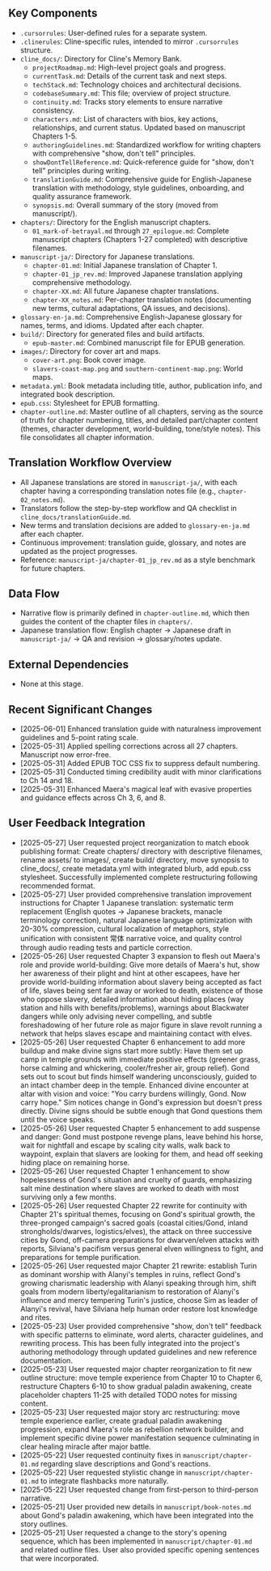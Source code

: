 ## Key Components
- `.cursorrules`: User-defined rules for a separate system.
- `.clinerules`: Cline-specific rules, intended to mirror `.cursorrules` structure.
- `cline_docs/`: Directory for Cline's Memory Bank.
  - `projectRoadmap.md`: High-level project goals and progress.
  - `currentTask.md`: Details of the current task and next steps.
  - `techStack.md`: Technology choices and architectural decisions.
  - `codebaseSummary.md`: This file; overview of project structure.
  - `continuity.md`: Tracks story elements to ensure narrative consistency.
  - `characters.md`: List of characters with bios, key actions, relationships, and current status. Updated based on manuscript Chapters 1-5.
  - `authoringGuidelines.md`: Standardized workflow for writing chapters with comprehensive "show, don't tell" principles.
  - `showDontTellReference.md`: Quick-reference guide for "show, don't tell" principles during writing.
  - `translationGuide.md`: Comprehensive guide for English-Japanese translation with methodology, style guidelines, onboarding, and quality assurance framework.
  - `synopsis.md`: Overall summary of the story (moved from manuscript/).
- `chapters/`: Directory for the English manuscript chapters.
  - `01_mark-of-betrayal.md` through `27_epilogue.md`: Complete manuscript chapters (Chapters 1-27 completed) with descriptive filenames.
- `manuscript-ja/`: Directory for Japanese translations.
  - `chapter-01.md`: Initial Japanese translation of Chapter 1.
  - `chapter-01_jp_rev.md`: Improved Japanese translation applying comprehensive methodology.
  - `chapter-XX.md`: All future Japanese chapter translations.
  - `chapter-XX_notes.md`: Per-chapter translation notes (documenting new terms, cultural adaptations, QA issues, and decisions).
- `glossary-en-ja.md`: Comprehensive English-Japanese glossary for names, terms, and idioms. Updated after each chapter.
- `build/`: Directory for generated files and build artifacts.
  - `epub-master.md`: Combined manuscript file for EPUB generation.
- `images/`: Directory for cover art and maps.
  - `cover-art.png`: Book cover image.
  - `slavers-coast-map.png` and `southern-continent-map.png`: World maps.
- `metadata.yml`: Book metadata including title, author, publication info, and integrated book description.
- `epub.css`: Stylesheet for EPUB formatting.
- `chapter-outline.md`: Master outline of all chapters, serving as the source of truth for chapter numbering, titles, and detailed part/chapter content (themes, character development, world-building, tone/style notes). This file consolidates all chapter information.

## Translation Workflow Overview
- All Japanese translations are stored in `manuscript-ja/`, with each chapter having a corresponding translation notes file (e.g., `chapter-02_notes.md`).
- Translators follow the step-by-step workflow and QA checklist in `cline_docs/translationGuide.md`.
- New terms and translation decisions are added to `glossary-en-ja.md` after each chapter.
- Continuous improvement: translation guide, glossary, and notes are updated as the project progresses.
- Reference: `manuscript-ja/chapter-01_jp_rev.md` as a style benchmark for future chapters.

## Data Flow
- Narrative flow is primarily defined in `chapter-outline.md`, which then guides the content of the chapter files in `chapters/`.
- Japanese translation flow: English chapter → Japanese draft in `manuscript-ja/` → QA and revision → glossary/notes update.

## External Dependencies
- None at this stage.

## Recent Significant Changes
- [2025-06-01] Enhanced translation guide with naturalness improvement guidelines and 5-point rating scale.
- [2025-05-31] Applied spelling corrections across all 27 chapters. Manuscript now error-free.
- [2025-05-31] Added EPUB TOC CSS fix to suppress default numbering.
- [2025-05-31] Conducted timing credibility audit with minor clarifications to Ch 14 and 18.
- [2025-05-31] Enhanced Maera's magical leaf with evasive properties and guidance effects across Ch 3, 6, and 8.

## User Feedback Integration
- [2025-05-27] User requested project reorganization to match ebook publishing format: Create chapters/ directory with descriptive filenames, rename assets/ to images/, create build/ directory, move synopsis to cline_docs/, create metadata.yml with integrated blurb, add epub.css stylesheet. Successfully implemented complete restructuring following recommended format.
- [2025-05-27] User provided comprehensive translation improvement instructions for Chapter 1 Japanese translation: systematic term replacement (English quotes → Japanese brackets, manacle terminology correction), natural Japanese language optimization with 20-30% compression, cultural localization of metaphors, style unification with consistent 常体 narrative voice, and quality control through audio reading tests and particle correction.
- [2025-05-26] User requested Chapter 3 expansion to flesh out Maera's role and provide world-building: Give more details of Maera's hut, show her awareness of their plight and hint at other escapees, have her provide world-building information about slavery being accepted as fact of life, slaves being sent far away or worked to death, existence of those who oppose slavery, detailed information about hiding places (way station and hills with benefits/problems), warnings about Blackwater dangers while only advising never compelling, and subtle foreshadowing of her future role as major figure in slave revolt running a network that helps slaves escape and maintaining contact with elves.
- [2025-05-26] User requested Chapter 6 enhancement to add more buildup and make divine signs start more subtly: Have them set up camp in temple grounds with immediate positive effects (greener grass, horse calming and whickering, cooler/fresher air, group relief). Gond sets out to scout but finds himself wandering unconsciously, guided to an intact chamber deep in the temple. Enhanced divine encounter at altar with vision and voice: "You carry burdens willingly, Gond. Now carry hope." Sim notices change in Gond's expression but doesn't press directly. Divine signs should be subtle enough that Gond questions them until the voice speaks.
- [2025-05-26] User requested Chapter 5 enhancement to add suspense and danger: Gond must postpone revenge plans, leave behind his horse, wait for nightfall and escape by scaling city walls, walk back to waypoint, explain that slavers are looking for them, and head off seeking hiding place on remaining horse.
- [2025-05-26] User requested Chapter 1 enhancement to show hopelessness of Gond's situation and cruelty of guards, emphasizing salt mine destination where slaves are worked to death with most surviving only a few months.
- [2025-05-26] User requested Chapter 22 rewrite for continuity with Chapter 21's spiritual themes, focusing on Gond's spiritual growth, the three-pronged campaign's sacred goals (coastal cities/Gond, inland strongholds/dwarves, logistics/elves), the attack on three successive cities by Gond, off-camera preparations for dwarven/elven attacks with reports, Silviana's pacifism versus general elven willingness to fight, and preparations for temple purification.
- [2025-05-26] User requested major Chapter 21 rewrite: establish Turin as dominant worship with Alanyi's temples in ruins, reflect Gond's growing charismatic leadership with Alanyi speaking through him, shift goals from modern liberty/egalitarianism to restoration of Alanyi's influence and mercy tempering Turin's justice, choose Sim as leader of Alanyi's revival, have Silviana help human order restore lost knowledge and rites.
- [2025-05-23] User provided comprehensive "show, don't tell" feedback with specific patterns to eliminate, word alerts, character guidelines, and rewriting process. This has been fully integrated into the project's authoring methodology through updated guidelines and new reference documentation.
- [2025-05-23] User requested major chapter reorganization to fit new outline structure: move temple experience from Chapter 10 to Chapter 6, restructure Chapters 6-10 to show gradual paladin awakening, create placeholder chapters 11-25 with detailed TODO notes for missing content.
- [2025-05-23] User requested major story arc restructuring: move temple experience earlier, create gradual paladin awakening progression, expand Maera's role as rebellion network builder, and implement specific divine power manifestation sequence culminating in clear healing miracle after major battle.
- [2025-05-22] User requested continuity fixes in `manuscript/chapter-01.md` regarding slave descriptions and Gond's reactions.
- [2025-05-22] User requested stylistic change in `manuscript/chapter-01.md` to integrate flashbacks more naturally.
- [2025-05-22] User requested change from first-person to third-person narrative.
- [2025-05-21] User provided new details in `manuscript/book-notes.md` about Gond's paladin awakening, which have been integrated into the story outlines.
- [2025-05-21] User requested a change to the story's opening sequence, which has been implemented in `manuscript/chapter-01.md` and related outline files. User also provided specific opening sentences that were incorporated.
